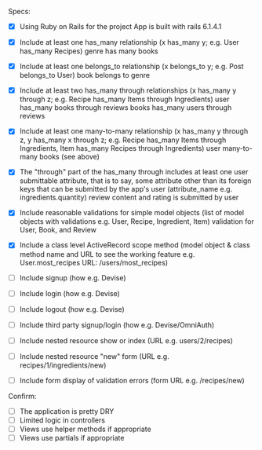 Specs:
- [x] Using Ruby on Rails for the project 
  App is built with rails 6.1.4.1

- [x] Include at least one has_many relationship (x has_many y; e.g. User has_many Recipes) 
  genre has many books

- [x] Include at least one belongs_to relationship (x belongs_to y; e.g. Post belongs_to User)
  book belongs to genre

- [x] Include at least two has_many through relationships (x has_many y through z; e.g. Recipe has_many 
Items through Ingredients)
  user has_many books through reviews
  books has_many users through reviews

- [x] Include at least one many-to-many relationship (x has_many y through z, y has_many x through z; e.g. Recipe has_many Items through Ingredients, Item has_many Recipes through Ingredients)
  user many-to-many books (see above)

- [x] The "through" part of the has_many through includes at least one user submittable attribute, that is to say, some attribute other than its foreign keys that can be submitted by the app's user (attribute_name e.g. ingredients.quantity)
  review content and rating is submitted by user 

- [x] Include reasonable validations for simple model objects (list of model objects with validations e.g. User, Recipe, Ingredient, Item)
  validation for User, Book, and Review 

- [x] Include a class level ActiveRecord scope method (model object & class method name and URL to see the working feature e.g. User.most_recipes URL: /users/most_recipes)

- [ ] Include signup (how e.g. Devise)
- [ ] Include login (how e.g. Devise)
- [ ] Include logout (how e.g. Devise)
- [ ] Include third party signup/login (how e.g. Devise/OmniAuth)
- [ ] Include nested resource show or index (URL e.g. users/2/recipes)
- [ ] Include nested resource "new" form (URL e.g. recipes/1/ingredients/new)
- [ ] Include form display of validation errors (form URL e.g. /recipes/new)

Confirm:
- [ ] The application is pretty DRY
- [ ] Limited logic in controllers
- [ ] Views use helper methods if appropriate
- [ ] Views use partials if appropriate